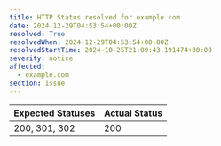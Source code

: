 ```yaml
---
title: HTTP Status resolved for example.com
date: 2024-12-29T04:53:54+00:00Z
resolved: True
resolvedWhen: 2024-12-29T04:53:54+00:00Z
resolvedStartTime: 2024-10-25T21:09:43.191474+00:00
severity: notice
affected:
  - example.com
section: issue
---
```


| Expected Statuses | Actual Status  |
|-------------------|----------------|
| 200, 301, 302 | 200 |

